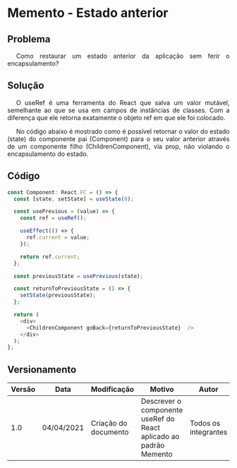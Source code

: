 # Memento - Estado anterior

## Problema

<p style="text-indent: 20px; text-align: justify">
Como restaurar um estado anterior da aplicação sem ferir o encapsulamento?
</p>

## Solução

<p style="text-indent: 20px; text-align: justify">
O useRef é uma ferramenta do React que salva um valor mutável, semelhante ao que se usa em campos de instâncias de classes. Com a diferença que ele retorna exatamente o objeto ref em que ele foi colocado.
</p>

<p style="text-indent: 20px; text-align: justify">
No código abaixo é mostrado como é possível retornar o valor do estado (state) do componente pai (Component) para o seu valor anterior através de um componente filho (ChildrenComponent), via prop, não violando o encapsulamento do estado.
</p>

## Código

``` typescript
const Component: React.FC = () => {
  const [state, setState] = useState(0);

  const usePrevious = (value) => {
    const ref = useRef();

    useEffect(() => {
      ref.current = value;
    });

    return ref.current;
  };

  const previousState = usePrevious(state);

  const returnToPreviousState = () => {
    setState(previousState);
  };

  return (
    <div>
      <ChildrenComponent goBack={returnToPreviousState}  />
    </div>
  );
};
```

## Versionamento

| Versão | Data       | Modificação               | Motivo | Autor         |
| ------ | ---------- | ------------------------- | ------ | ------------- |
| 1.0 | 04/04/2021 | Criação do documento | Descrever o componente useRef do React aplicado ao padrão Memento | Todos os integrantes |
